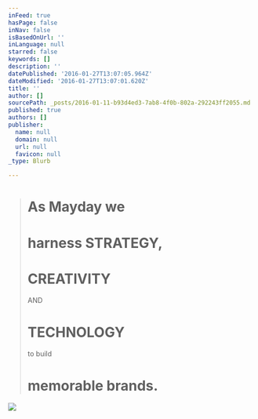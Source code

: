 ```yaml
---
inFeed: true
hasPage: false
inNav: false
isBasedOnUrl: ''
inLanguage: null
starred: false
keywords: []
description: ''
datePublished: '2016-01-27T13:07:05.964Z'
dateModified: '2016-01-27T13:07:01.620Z'
title: ''
author: []
sourcePath: _posts/2016-01-11-b93d4ed3-7ab8-4f0b-802a-292243ff2055.md
published: true
authors: []
publisher:
  name: null
  domain: null
  url: null
  favicon: null
_type: Blurb

---
```

> # As Mayday we 
> 
> # harness STRATEGY, 
> 
> # CREATIVITY
> AND 
> 
> # TECHNOLOGY
> to build 
> 
> # memorable brands.

![](https://s3-us-west-2.amazonaws.com/the-grid-img/p/05ba9d6f4bb4760aaf93694f4a8b95c8d0f7f7dc.jpg)